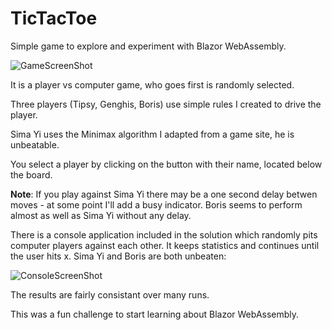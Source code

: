 # TicTacToe

Simple game to explore and experiment with Blazor WebAssembly.

![GameScreenShot](https://github.com/daharper/TicTacToe/assets/2164086/9313a024-9827-45bb-bcac-8be3ce78cbfc)

It is a player vs computer game, who goes first is randomly selected.

Three players (Tipsy, Genghis, Boris) use simple rules I created to drive the player.

Sima Yi uses the Minimax algorithm I adapted from a game site, he is unbeatable.

You select a player by clicking on the button with their name, located below the board.

**Note**: If you play against Sima Yi there may be a one second delay betwen moves - at some point I'll
add a busy indicator. Boris seems to perform almost as well as Sima Yi without any delay.

There is a console application included in the solution which randomly pits computer 
players against each other. It keeps statistics and continues until the user hits x.
Sima Yi and Boris are both unbeaten:

![ConsoleScreenShot](https://github.com/daharper/TicTacToe/assets/2164086/a6aa7608-5e5f-4080-94cb-684c348c2b4d)

The results are fairly consistant over many runs.

This was a fun challenge to start learning about Blazor WebAssembly.

